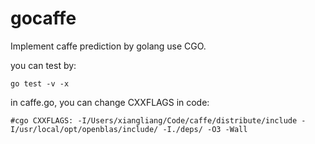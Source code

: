 # gocaffe

Implement caffe prediction by golang use CGO.

you can test by:

	go test -v -x

in caffe.go, you can change CXXFLAGS in code:

	#cgo CXXFLAGS: -I/Users/xiangliang/Code/caffe/distribute/include -I/usr/local/opt/openblas/include/ -I./deps/ -O3 -Wall

